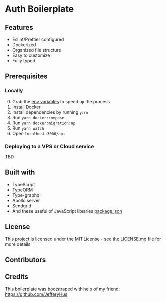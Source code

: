 # Auth Boilerplate

## Features

- Eslint/Prettier configured
- Dockerized
- Organized file structure
- Easy to customize
- Fully typed

## Prerequisites

### Locally

0. Grab the [env variables](https://gist.github.com/smakosh/293f891eb974b69d727caaf411644603) to speed up the process
1. Install Docker
2. Install dependencies by running `yarn`
3. Run `yarn docker:compose`
4. Run `yarn docker:migration:up`
5. Run `yarn watch`
6. Open `localhost:3000/api`

### Deploying to a VPS or Cloud service

TBD

## Built with

- TypeScript
- TypeORM
- Type-graphql
- Apollo server
- Sendgrid
- And these useful of JavaScript libraries [package.json](package.json)

## License

This project is licensed under the MIT License - see the [LICENSE.md](LICENSE.md) file for more details

## Contributors

## Credits

This boilerplate was bootstraped with help of my friend: https://github.com/JefferyHus
